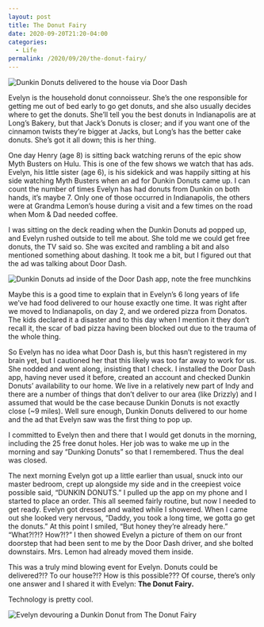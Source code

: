 ```yaml
---
layout: post
title: The Donut Fairy
date: 2020-09-20T21:20-04:00
categories:
  - Life
permalink: /2020/09/20/the-donut-fairy/
---
```


<img src="/assets/the-donut-fairy.jpeg" srcset="/assets/the-donut-fairy.jpeg, /assets/the-donut-fairy@2x.jpeg 2x" alt="Dunkin Donuts delivered to the house via Door Dash" class="post-img" />

Evelyn is the household donut connoisseur. She’s the one responsible for getting me out of bed early to go get donuts, and she also usually decides where to get the donuts. She’ll tell you the best donuts in Indianapolis are at Long’s Bakery, but that Jack’s Donuts is closer; and if you want one of the cinnamon twists they’re bigger at Jacks, but Long’s has the better cake donuts. She’s got it all down; this is her thing.

<!-- excerpt -->

One day Henry (age 8) is sitting back watching reruns of the epic show Myth Busters on Hulu. This is one of the few shows we watch that has ads. Evelyn, his little sister (age 6), is his sidekick and was happily sitting at his side watching Myth Busters when an ad for Dunkin Donuts came up. I can count the number of times Evelyn has had donuts from Dunkin on both hands, it’s maybe 7. Only one of those occurred in Indianapolis, the others were at Grandma Lemon’s house during a visit and a few times on the road when Mom & Dad needed coffee.

I was sitting on the deck reading when the Dunkin Donuts ad popped up, and Evelyn rushed outside to tell me about. She told me we could get free donuts, the TV said so. She was excited and rambling a bit and also mentioned something about dashing. It took me a bit, but I figured out that the ad was talking about Door Dash.

<img src="/assets/the-donut-fairy-ad.png" srcset="/assets/the-donut-fairy-ad.png, /assets/the-donut-fairy-ad@2x.png 2x" alt="Dunkin Donuts ad inside of the Door Dash app, note the free munchkins" class="post-img" />

Maybe this is a good time to explain that in Evelyn’s 6 long years of life we’ve had food delivered to our house exactly one time. It was right after we moved to Indianapolis, on day 2, and we ordered pizza from Donatos. The kids declared it a disaster and to this day when I mention it they don’t recall it, the scar of bad pizza having been blocked out due to the trauma of the whole thing.

So Evelyn has no idea what Door Dash is, but this hasn’t registered in my brain yet, but I cautioned her that this likely was too far away to work for us. She nodded and went along, insisting that I check. I installed the Door Dash app, having never used it before, created an account and checked Dunkin Donuts’ availability to our home. We live in a relatively new part of Indy and there are a number of things that don’t deliver to our area (like Drizzly) and I assumed that would be the case because Dunkin Donuts is not exactly close (~9 miles). Well sure enough, Dunkin Donuts delivered to our home and the ad that Evelyn saw was the first thing to pop up.

I committed to Evelyn then and there that I would get donuts in the morning, including the 25 free donut holes. Her job was to wake me up in the morning and say “Dunking Donuts” so that I remembered. Thus the deal was closed.

The next morning Evelyn got up a little earlier than usual, snuck into our master bedroom, crept up alongside my side and in the creepiest voice possible said, “DUNKIN DONUTS.” I pulled up the app on my phone and I started to place an order. This all seemed fairly routine, but now I needed to get ready. Evelyn got dressed and waited while I showered. When I came out she looked very nervous, “Daddy, you took a long time, we gotta go get the donuts.” At this point I smiled, “But honey they’re already here.” “What?!?!? How?!?” I then showed Evelyn a picture of them on our front doorstep that had been sent to me by the Door Dash driver, and she bolted downstairs. Mrs. Lemon had already moved them inside.

This was a truly mind blowing event for Evelyn. Donuts could be delivered?!? To our house?!? How is this possible??? Of course, there’s only one answer and I shared it with Evelyn: **The Donut Fairy.**

Technology is pretty cool.

<img src="/assets/the-donut-fairy-evelyn.jpeg" srcset="/assets/the-donut-fairy-evelyn.jpeg, /assets/the-donut-fairy-evelyn@2x.jpeg 2x" alt="Evelyn devouring a Dunkin Donut from The Donut Fairy" class="post-img" />
